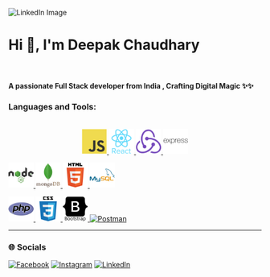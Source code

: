 

![LinkedIn Image](https://media.licdn.com/dms/image/D4D16AQGzVtkkSFxl7Q/profile-displaybackgroundimage-shrink_350_1400/0/1694867721748?e=1710979200&v=beta&t=8BNzI75CkDXRBGTRZwxqTW_fbfHJcUhfbR4EXPl1IEg)



<h1 align="left">Hi 👋, I'm Deepak Chaudhary</h1>
<br />

<h4 align="left">A passionate Full Stack developer from India , Crafting Digital Magic ✨✨</h4>

<h3 align="left">Languages and Tools:</h3>
<p align="center"> 
  <br />
  <a href="https://developer.mozilla.org/en-US/docs/Web/JavaScript" target="_blank" rel="noreferrer"> <img src="https://raw.githubusercontent.com/devicons/devicon/master/icons/javascript/javascript-original.svg" alt="javascript" width="50" height="50"/> </a> 
  <a href="https://reactjs.org/" target="_blank" rel="noreferrer"> <img src="https://raw.githubusercontent.com/devicons/devicon/master/icons/react/react-original-wordmark.svg" alt="react" width="50" height="50"/> </a> 
  <a href="https://redux.js.org" target="_blank" rel="noreferrer"> <img src="https://raw.githubusercontent.com/devicons/devicon/master/icons/redux/redux-original.svg" alt="redux" width="50" height="50"/> </a> 
  <a href="https://expressjs.com" target="_blank" rel="noreferrer"> <img src="https://raw.githubusercontent.com/devicons/devicon/master/icons/express/express-original-wordmark.svg" alt="express" width="50" height="50"/> </a> 
  
  <a href="https://nodejs.org" target="_blank" rel="noreferrer"> <img src="https://raw.githubusercontent.com/devicons/devicon/master/icons/nodejs/nodejs-original-wordmark.svg" alt="nodejs" width="50" height="50"/> </a>
  <a href="https://www.mongodb.com/" target="_blank" rel="noreferrer"> <img src="https://raw.githubusercontent.com/devicons/devicon/master/icons/mongodb/mongodb-original-wordmark.svg" alt="mongodb" width="50" height="50"/> </a> 
  <a href="https://www.w3.org/html/" target="_blank" rel="noreferrer"> <img src="https://raw.githubusercontent.com/devicons/devicon/master/icons/html5/html5-original-wordmark.svg" alt="html5" width="50" height="50"/> </a>
  <a href="https://www.mysql.com/" target="_blank" rel="noreferrer"> <img src="https://raw.githubusercontent.com/devicons/devicon/master/icons/mysql/mysql-original-wordmark.svg" alt="mysql" width="50" height="50"/> </a>
  
  <a href="https://www.php.net" target="_blank" rel="noreferrer"> <img src="https://raw.githubusercontent.com/devicons/devicon/master/icons/php/php-original.svg" alt="php" width="50" height="50"/> </a> 
  <a href="https://www.w3schools.com/css/" target="_blank" rel="noreferrer"> <img src="https://raw.githubusercontent.com/devicons/devicon/master/icons/css3/css3-original-wordmark.svg" alt="css3" width="50" height="50"/> </a> 
  <a href="https://getbootstrap.com" target="_blank" rel="noreferrer"> <img src="https://raw.githubusercontent.com/devicons/devicon/master/icons/bootstrap/bootstrap-plain-wordmark.svg" alt="bootstrap" width="50" height="50"/> </a>
  <a href="https://www.getpostman.com" target="_blank" rel="noreferrer">
  <img src="https://th.bing.com/th/id/OIP.-_tXoYHOJRkm1obRLmzuWgHaHa?w=180&h=180&c=7&r=0&o=5&dpr=1.3&pid=1.7" alt="Postman" width="50" height="50"/>
</a>

</p>

<hr />
<h3 align="left">🌐 Socials</h3>
<p align="left">  
  
[![Facebook](https://img.shields.io/badge/Facebook-%231877F2.svg?logo=Facebook&logoColor=white)](https://facebook.com/codewithdeepak.in) 
[![Instagram](https://img.shields.io/badge/Instagram-%23E4505F.svg?logo=Instagram&logoColor=white)](https://instagram.com/codewithdeepak.in) 
[![LinkedIn](https://img.shields.io/badge/LinkedIn-%230077B5.svg?logo=linkedin&logoColor=white)](https://linkedin.com/in/codewithdeepak-in) 

</p>



